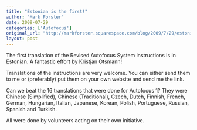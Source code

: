 ```yaml
---
title: "Estonian is the first!"
author: "Mark Forster"
date: 2009-07-29
categories: ['Autofocus']
original_url: "http://markforster.squarespace.com/blog/2009/7/29/estonian-is-the-first.html"
layout: post
---
```


The first translation of the Revised Autofocus System instructions is in Estonian. A fantastic effort by Kristjan Otsmann!

Translations of the instructions are very welcome. You can either send them to me or (preferably) put them on your own website and send me the link.

Can we beat the 16 translations that were done for Autofocus 1? They were Chinese (Simplified), Chinese (Traditional), Czech, Dutch, Finnish, French, German, Hungarian, Italian, Japanese, Korean, Polish, Portuguese, Russian, Spanish and Turkish.

All were done by volunteers acting on their own initiative.
